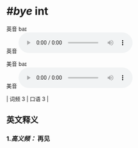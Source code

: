 # ***\#bye*** int
英音 baɪ  
英音
<audio src="./media/bye-B.aac" controls="controls"></audio>

美音 baɪ  
美音
<audio src="./media/bye.aac" controls="controls"></audio>



| 词频 3 | 口语 3 |  

英文释义
---
### 1.*高义频：* **再见**  


